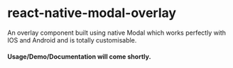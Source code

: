 # react-native-modal-overlay
An overlay component built using native Modal which works perfectly with IOS and Android and is totally customisable.

#### Usage/Demo/Documentation will come shortly.
